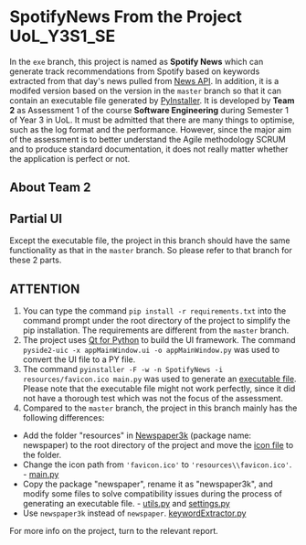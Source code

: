 # SpotifyNews From the Project UoL_Y3S1_SE

In the `exe` branch, this project is named as **Spotify News** which can generate track recommendations from Spotify based on keywords extracted from that day's news pulled from [News API](https://newsapi.org/). In addition, it is a modifed version based on the version in the `master` branch so that it can contain an executable file generated by [PyInstaller](https://pypi.org/project/PyInstaller/). It is developed by **Team 2** as Assessment 1 of the course **Software Engineering** during Semester 1 of Year 3 in UoL. It must be admitted that there are many things to optimise, such as the log format and the performance. However, since the major aim of the assessment is to better understand the Agile methodology SCRUM and to produce standard documentation, it does not really matter whether the application is perfect or not.

## About Team 2

## Partial UI

Except the executable file, the project in this branch should have the same functionality as that in the `master` branch. So please refer to that branch for these 2 parts.

## ATTENTION

1. You can type the command `pip install -r requirements.txt` into the command prompt under the root directory of the project to simplify the pip installation. The requirements are different from the `master` branch.
2. The project uses [Qt for Python](https://www.qt.io/qt-for-python) to build the UI framework. The command `pyside2-uic -x appMainWindow.ui -o appMainWindow.py` was used to convert the UI file to a PY file.
3. The command `pyinstaller -F -w -n SpotifyNews -i resources/favicon.ico main.py` was used to generate an [executable file](TODO:). Please note that the executable file might not work perfectly, since it did not have a thorough test which was not the focus of the assessment.
4. Compared to the `master` branch, the project in this branch mainly has the following differences:

* Add the folder "resources" in [Newspaper3k](https://pypi.org/project/newspaper3k/) (package name: newspaper) to the root directory of the project and move the [icon file](TODO:) to the folder.
* Change the icon path from `'favicon.ico'` to `'resources\\favicon.ico'`. - [main.py](TODO:)
* Copy the package "newspaper", rename it as "newspaper3k", and modify some files to solve compatibility issues during the process of generating an executable file. - [utils.py](TODO:) and [settings.py](TODO:)
* Use `newspaper3k` instead of `newspaper`. [keywordExtractor.py](TODO:)

For more info on the project, turn to the relevant report.